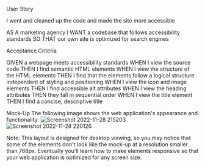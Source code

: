 User Story

I went and cleaned up the code and made the site more accessible

AS A marketing agency
I WANT a codebase that follows accessibility standards
SO THAT our own site is optimized for search engines



Acceptance Criteria

GIVEN a webpage meets accessibility standards
WHEN I view the source code
THEN I find semantic HTML elements
WHEN I view the structure of the HTML elements 
THEN I find that the elements follow a logical structure independent of styling and positioning
WHEN I view the icon and image elements
THEN I find accessible alt attributes
WHEN I view the heading attributes
THEN they fall in sequential order
WHEN I view the title element
THEN I find a concise, descriptive title



Mock-Up
The following image shows the web application's appearance and functionality:
![Screenshot 2022-11-28 215203](https://user-images.githubusercontent.com/118232174/204435472-6d916d66-86a6-4735-bc50-bb515d2d7157.jpg)
![Screenshot 2022-11-28 220126](https://user-images.githubusercontent.com/118232174/204435758-b336b5bf-c44b-48bd-b75b-1a5440920760.jpg)




Note: This layout is designed for desktop viewing, so you may notice that some of the elements don't look like the mock-up at a resolution smaller than 768px. Eventually you'll learn how to make elements responsive so that your web application is optimized for any screen size.

